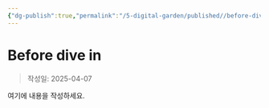 ```yaml
---
{"dg-publish":true,"permalink":"/5-digital-garden/published//before-dive-in/","created":"2025-04-07T09:30:14.738+09:00"}
---
```



# Before dive in

> 작성일: 2025-04-07

여기에 내용을 작성하세요.

